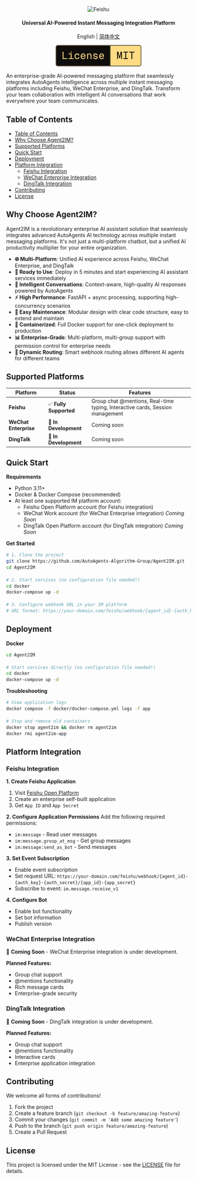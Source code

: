 <div align="center">

<img src="https://img.shields.io/badge/Agent2IM-000000?style=for-the-badge&labelColor=faf9f6&color=faf9f6&logoColor=000000" alt="Feishu" width="280"/>

<h4>Universal AI-Powered Instant Messaging Integration Platform</h4>

English | [简体中文](README-CN.md)

<picture>
  <source media="(prefers-color-scheme: dark)" srcset="media/dark_license.svg" />
  <img alt="License MIT" src="media/light_license.svg" />
</picture>

</div>

An enterprise-grade AI-powered messaging platform that seamlessly integrates AutoAgents intelligence across multiple instant messaging platforms including Feishu, WeChat Enterprise, and DingTalk. Transform your team collaboration with intelligent AI conversations that work everywhere your team communicates.

## Table of Contents
- [Table of Contents](#table-of-contents)
- [Why Choose Agent2IM?](#why-choose-agent2im)
- [Supported Platforms](#supported-platforms)
- [Quick Start](#quick-start)
- [Deployment](#deployment)
- [Platform Integration](#platform-integration)
  - [Feishu Integration](#feishu-integration)
  - [WeChat Enterprise Integration](#wechat-enterprise-integration)
  - [DingTalk Integration](#dingtalk-integration)
- [Contributing](#contributing)
- [License](#license)

## Why Choose Agent2IM?

Agent2IM is a revolutionary enterprise AI assistant solution that seamlessly integrates advanced AutoAgents AI technology across multiple instant messaging platforms. It's not just a multi-platform chatbot, but a unified AI productivity multiplier for your entire organization.

- **🌐 Multi-Platform**: Unified AI experience across Feishu, WeChat Enterprise, and DingTalk
- **🚀 Ready to Use**: Deploy in 5 minutes and start experiencing AI assistant services immediately
- **🧠 Intelligent Conversations**: Context-aware, high-quality AI responses powered by AutoAgents
- **⚡ High Performance**: FastAPI + async processing, supporting high-concurrency scenarios
- **🔧 Easy Maintenance**: Modular design with clear code structure, easy to extend and maintain
- **🐳 Containerized**: Full Docker support for one-click deployment to production
- **📊 Enterprise-Grade**: Multi-platform, multi-group support with permission control for enterprise needs
- **🔄 Dynamic Routing**: Smart webhook routing allows different AI agents for different teams

## Supported Platforms

| Platform | Status | Features |
|----------|--------|----------|
| **Feishu** | ✅ **Fully Supported** | Group chat @mentions, Real-time typing, Interactive cards, Session management |
| **WeChat Enterprise** | 🚧 **In Development** | Coming soon |
| **DingTalk** | 🚧 **In Development** | Coming soon |

## Quick Start

**Requirements**
- Python 3.11+
- Docker & Docker Compose (recommended)
- At least one supported IM platform account:
  - Feishu Open Platform account (for Feishu integration)
  - WeChat Work account (for WeChat Enterprise integration) *Coming Soon*
  - DingTalk Open Platform account (for DingTalk integration) *Coming Soon*

**Get Started**
```bash
# 1. Clone the project
git clone https://github.com/AutoAgents-Algorithm-Group/Agent2IM.git
cd Agent2IM

# 2. Start services (no configuration file needed!)
cd docker
docker-compose up -d

# 3. Configure webhook URL in your IM platform
# URL format: https://your-domain.com/feishu/webhook/{agent_id}-{auth_key}-{auth_secret}/{app_id}-{app_secret}
```

## Deployment

**Docker**
```bash
cd Agent2IM

# Start services directly (no configuration file needed!)
cd docker
docker-compose up -d
```

**Troubleshooting**
```bash
# View application logs
docker compose -f docker/docker-compose.yml logs -f app

# Stop and remove old containers
docker stop agent2im && docker rm agent2im
docker rmi agent2im-app
```

## Platform Integration

### Feishu Integration

**1. Create Feishu Application**
1. Visit [Feishu Open Platform](https://open.feishu.cn/)
2. Create an enterprise self-built application
3. Get `App ID` and `App Secret`

**2. Configure Application Permissions**
Add the following required permissions:
- `im:message` - Read user messages
- `im:message.group_at_msg` - Get group messages
- `im:message:send_as_bot` - Send messages

**3. Set Event Subscription**
- Enable event subscription
- Set request URL: `https://your-domain.com/feishu/webhook/{agent_id}-{auth_key}-{auth_secret}/{app_id}-{app_secret}`
- Subscribe to event: `im.message.receive_v1`

**4. Configure Bot**
- Enable bot functionality
- Set bot information
- Publish version

### WeChat Enterprise Integration

🚧 **Coming Soon** - WeChat Enterprise integration is under development.

**Planned Features:**
- Group chat support
- @mentions functionality
- Rich message cards
- Enterprise-grade security

### DingTalk Integration

🚧 **Coming Soon** - DingTalk integration is under development.

**Planned Features:**
- Group chat support
- @mentions functionality
- Interactive cards
- Enterprise application integration

## Contributing

We welcome all forms of contributions!

1. Fork the project
2. Create a feature branch (`git checkout -b feature/amazing-feature`)
3. Commit your changes (`git commit -m 'Add some amazing feature'`)
4. Push to the branch (`git push origin feature/amazing-feature`)
5. Create a Pull Request

## License

This project is licensed under the MIT License - see the [LICENSE](LICENSE) file for details.